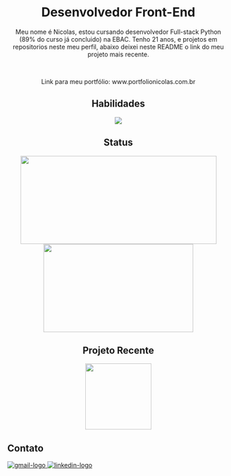 <div align="center">
  <h1>Desenvolvedor Front-End</h1>
    <p>
      Meu nome é Nicolas, estou cursando desenvolvedor Full-stack Python (89% do curso já concluido) na EBAC. Tenho 21 anos, e projetos em repositorios neste meu perfil, abaixo 
      deixei neste README o link do meu projeto mais recente.
    </p> 
    <br />
    <p>
      Link para meu portfólio: <a>www.portfolionicolas.com.br</a>
    </p> 
</div>
  
<div align="center">
  <h2>Habilidades</h2>
  <img src="https://skillicons.dev/icons?i=react,vue,typescript,jest,cypress" />
</div>

<div align="center" >
  <h2>Status</h2>
    <img src="https://github-readme-stats.vercel.app/api?username=nicolasoliveiramor&show_icons=true&theme=merko" height="200" width="445"/>
    <img src="https://github-readme-stats.vercel.app/api/top-langs/?username=nicolasoliveiramor&layout=compact&theme=merko" height="200" width="340"/>
</div>
  
<div align="center">
  <h2>Projeto Recente</h2>
  <a href="https://github.com/nicolasoliveiramor/my_portfolio.git">
    <img src="https://github-readme-stats.vercel.app/api/pin/?username=nicolasoliveiramor&repo=my_portfolio&theme=merko" height="150"/>
  </a>
</div> 
  
<div align="left">
  <h2>Contato</h2>
  <a href="https://mail.google.com/mail/nicolasoliveiramor05@gmail.com" target="_blank">
    <img src="https://skillicons.dev/icons?i=gmail" alt="gmail-logo" />
  </a>
  <a href="https://www.linkedin.com/in/nicolas-oliveira-mor-1397912ab" target="_blank">
    <img src="https://skillicons.dev/icons?i=linkedin" alt="linkedin-logo" />
  </a>
</div>
